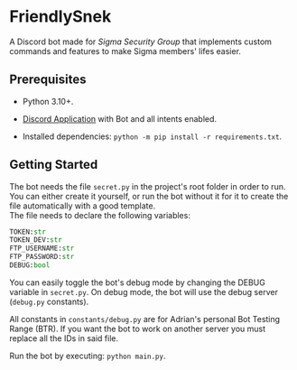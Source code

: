 # FriendlySnek

A Discord bot made for *Sigma Security Group* that implements custom commands and features to make Sigma members' lifes easier.

## Prerequisites

* Python 3.10+.

* [Discord Application](https://discord.com/developers/applications) with Bot and all intents enabled.

* Installed dependencies: `python -m pip install -r requirements.txt`.

## Getting Started

The bot needs the file `secret.py` in the project's root folder in order to run. You can either create it yourself, or run the bot without it for it to create the file automatically with a good template. \
The file needs to declare the following variables:

```py
TOKEN:str
TOKEN_DEV:str
FTP_USERNAME:str
FTP_PASSWORD:str
DEBUG:bool
```

You can easily toggle the bot's debug mode by changing the DEBUG variable in `secret.py`. On debug mode, the bot will use the debug server (`debug.py` constants).

All constants in `constants/debug.py` are for Adrian's personal Bot Testing Range (BTR). If you want the bot to work on another server you must replace all the IDs in said file.

Run the bot by executing: `python main.py`.
